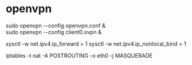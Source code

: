 # openvpn

sudo openvpn --config openvpn.conf &  
sudo openvpn --config client0.ovpn &  

sysctl -w net.ipv4.ip_forward = 1 
sysctl -w net.ipv4.ip_nonlocal_bind = 1 

iptables -t nat -A POSTROUTING -o eth0 -j MASQUERADE 
